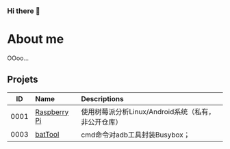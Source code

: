 ### Hi there 👋

# About me

OOoo...


## Projets

ID | Name | Descriptions
-----|:------|:-----
0001 | [Raspberry Pi](https://github.com/ZengjfOS/RaspberryPi)                  | 使用树莓派分析Linux/Android系统（私有，非公开仓库）
0003 | [batTool](https://github.com/ZengjfOS/batTool)                           | cmd命令对adb工具封装Busybox；

<!--
**MorganPeju/MorganPeju** is a ✨ _special_ ✨ repository because its `README.md` (this file) appears on your GitHub profile.

Here are some ideas to get you started:

- 🔭 I’m currently working on ...
- 🌱 I’m currently learning ...
- 👯 I’m looking to collaborate on ...
- 🤔 I’m looking for help with ...
- 💬 Ask me about ...
- 📫 How to reach me: ...
- 😄 Pronouns: ...
- ⚡ Fun fact: ...
-->
